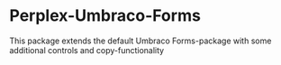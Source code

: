 # Perplex-Umbraco-Forms
This package extends the default Umbraco Forms-package with some additional controls and copy-functionality

